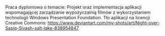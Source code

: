 Praca dyplomowa o temacie:
Projekt oraz implementacja aplikacji wspomagającej zarządzanie wypożyczalnią filmów z wykorzystaniem technologii Windows Presentation Foundation.
Tło aplikacji na licencji Creative Commons:
https://www.deviantart.com/my-shots/art/Night-over-Sasiq-Sivash-salt-lake-838954847
